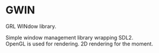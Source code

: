 # GWIN

GRL WINdow library.

Simple window management library wrapping SDL2.   
OpenGL is used for rendering.  2D rendering for the moment.
